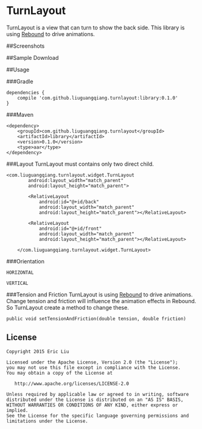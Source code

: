 TurnLayout
===========

TurnLayout is a view that can turn to show the back side.
This library is using [Rebound](http://facebook.github.io/rebound/) to drive animations.

##Screenshots

##Sample Download

##Usage

###Gradle
```
dependencies {
   	compile 'com.github.liuguangqiang.turnlayout:library:0.1.0'
}
```

###Maven
```
<dependency>
  	<groupId>com.github.liuguangqiang.turnlayout</groupId>
  	<artifactId>library</artifactId>
  	<version>0.1.0</version>
  	<type>aar</type>
</dependency>
```

###Layout
TurnLayout must contains only two direct child.

```
<com.liuguangqiang.turnlayout.widget.TurnLayout
        android:layout_width="match_parent"
        android:layout_height="match_parent">

        <RelativeLayout
            android:id="@+id/back"
            android:layout_width="match_parent"
            android:layout_height="match_parent"></RelativeLayout>

        <RelativeLayout
            android:id="@+id/front"
            android:layout_width="match_parent"
            android:layout_height="match_parent"></RelativeLayout>

    </com.liuguangqiang.turnlayout.widget.TurnLayout>
```

###Orientation

```
HORIZONTAL

VERTICAL
```
###Tension and Friction
TurnLayout is using [Rebound](http://facebook.github.io/rebound/) to drive animations.
Change tension and friction will influence the animation effects in Rebound. So TurnLayout create a method to change these.

```
public void setTensionAndFriction(double tension, double friction)
```

## License

    Copyright 2015 Eric Liu

    Licensed under the Apache License, Version 2.0 (the "License");
    you may not use this file except in compliance with the License.
    You may obtain a copy of the License at

       http://www.apache.org/licenses/LICENSE-2.0

    Unless required by applicable law or agreed to in writing, software
    distributed under the License is distributed on an "AS IS" BASIS,
    WITHOUT WARRANTIES OR CONDITIONS OF ANY KIND, either express or implied.
    See the License for the specific language governing permissions and
    limitations under the License.


